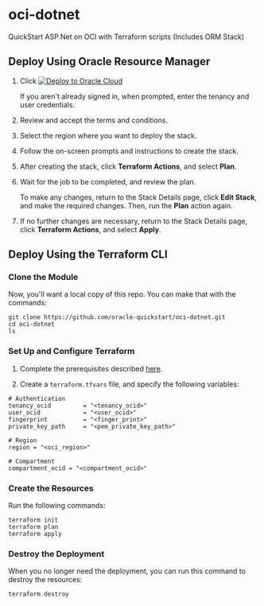 # oci-dotnet

QuickStart ASP.Net on OCI with Terraform scripts (Includes ORM Stack)

## Deploy Using Oracle Resource Manager

1. Click [![Deploy to Oracle Cloud][magic_button]][magic_dotnet_stack]

    If you aren't already signed in, when prompted, enter the tenancy and user credentials.

1. Review and accept the terms and conditions.

1. Select the region where you want to deploy the stack.

1. Follow the on-screen prompts and instructions to create the stack.

1. After creating the stack, click **Terraform Actions**, and select **Plan**.

1. Wait for the job to be completed, and review the plan.

    To make any changes, return to the Stack Details page, click **Edit Stack**, and make the required changes. Then, run the **Plan** action again.

1. If no further changes are necessary, return to the Stack Details page, click **Terraform Actions**, and select **Apply**.

## Deploy Using the Terraform CLI

### Clone the Module

Now, you'll want a local copy of this repo. You can make that with the commands:

    git clone https://github.com/oracle-quickstart/oci-dotnet.git
    cd oci-dotnet
    ls

### Set Up and Configure Terraform

1. Complete the prerequisites described [here](https://github.com/cloud-partners/oci-prerequisites).

1. Create a `terraform.tfvars` file, and specify the following variables:

```
# Authentication
tenancy_ocid         = "<tenancy_ocid>"
user_ocid            = "<user_ocid>"
fingerprint          = "<finger_print>"
private_key_path     = "<pem_private_key_path>"

# Region
region = "<oci_region>"

# Compartment
compartment_ocid = "<compartment_ocid>"

````

### Create the Resources

Run the following commands:

    terraform init
    terraform plan
    terraform apply

### Destroy the Deployment

When you no longer need the deployment, you can run this command to destroy the resources:

    terraform destroy

[magic_button]: https://oci-resourcemanager-plugin.plugins.oci.oraclecloud.com/latest/deploy-to-oracle-cloud.svg
[magic_dotnet_stack]: https://cloud.oracle.com/resourcemanager/stacks/create?zipUrl=https://github.com/oracle-quickstart/oci-dotnet/releases/latest/download/oci-dotnet-stack-latest.zip

